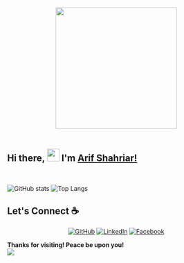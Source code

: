 <p align="center">
<br><img src="https://github.com/shahriar1996/shahriar1996/blob/main/developer.gif" width="280px"><br><br>
</p>

## Hi there, <img src="https://github.com/TheDudeThatCode/TheDudeThatCode/blob/master/Assets/Hi.gif" width="29px"> I'm [Arif Shahriar!](https://www.linkedin.com/in/shahriararif/) 

<br />

![GitHub stats](https://github-readme-stats.vercel.app/api?username=shahriar1996&show_icons=true&theme=tokyonight)
![Top Langs](https://github-readme-stats.vercel.app/api/top-langs/?username=shahriar1996&theme=tokyonight)

## Let's Connect :coffee:
<p align="center">
	<a href="https://github.com/shahriararif"><img src="https://img.icons8.com/bubbles/50/000000/github.png" alt="GitHub"/></a>
	<a href="https://www.linkedin.com/in/shahriararif/"><img src="https://img.icons8.com/bubbles/50/000000/linkedin.png" alt="LinkedIn"/></a>
	<a href="https://www.facebook.com/arif.shahriar.1232/"><img src="https://img.icons8.com/bubbles/50/000000/facebook-new.png" alt="Facebook"/></a>
</p>

**Thanks for visiting! Peace be upon you!** 
<br />
![](https://visitor-badge.laobi.icu/badge?page_id=shahriar1996.shahriar1996)
